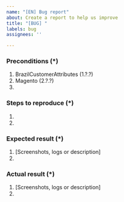 ```yaml
---
name: "[EN] Bug report"
about: Create a report to help us improve
title: "[BUG] "
labels: bug
assignees: ''

---
```


### Preconditions (*)
<!---
Provide the exact BrazilCustomerAttributes and Magento version and any important information on the environment where bug is reproducible.
-->
1. BrazilCustomerAttributes (1.?.?)
2. Magento (2.?.?)
3. 

### Steps to reproduce (*)
<!---
Important: Provide a set of clear steps to reproduce this bug. We can not provide support without clear instructions on how to reproduce.
-->
1.
2.

### Expected result (*)
<!--- Tell us what do you expect to happen. -->
1. [Screenshots, logs or description]
2.

### Actual result (*)
<!--- Tell us what happened instead. Include error messages and issues. -->
1. [Screenshots, logs or description]
2.
